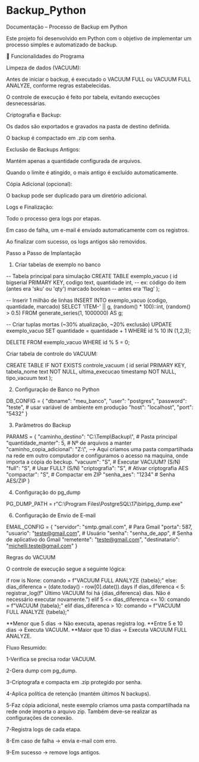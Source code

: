 # Backup_Python
Documentação – Processo de Backup em Python

Este projeto foi desenvolvido em Python com o objetivo de implementar um processo simples e automatizado de backup.

🔹 Funcionalidades do Programa

Limpeza de dados (VACUUM):

Antes de iniciar o backup, é executado o VACUUM FULL ou VACUUM FULL ANALYZE, conforme regras estabelecidas.

O controle de execução é feito por tabela, evitando execuções desnecessárias.

Criptografia e Backup:

Os dados são exportados e gravados na pasta de destino definida.

O backup é compactado em .zip com senha.

Exclusão de Backups Antigos:

Mantém apenas a quantidade configurada de arquivos.

Quando o limite é atingido, o mais antigo é excluído automaticamente.

Cópia Adicional (opcional):

O backup pode ser duplicado para um diretório adicional.

Logs e Finalização:

Todo o processo gera logs por etapas.

Em caso de falha, um e-mail é enviado automaticamente com os registros.

Ao finalizar com sucesso, os logs antigos são removidos.



Passo a Passo de Implantação

1) Criar tabelas de exemplo no banco

-- Tabela principal para simulação
CREATE TABLE exemplo_vacuo (
    id bigserial PRIMARY KEY,
    codigo text,
    quantidade int,    -- ex: código do item (antes era 'sku' ou 'qty')
    marcado boolean    -- antes era 'flag'
);

-- Inserir 1 milhão de linhas
INSERT INTO exemplo_vacuo (codigo, quantidade, marcado)
SELECT 'ITEM-' || g, (random() * 100)::int, (random() > 0.5)
FROM generate_series(1, 1000000) AS g;

-- Criar tuplas mortas (~30% atualização, ~20% exclusão)
UPDATE exemplo_vacuo
SET quantidade = quantidade + 1
WHERE id % 10 IN (1,2,3);

DELETE FROM exemplo_vacuo
WHERE id % 5 = 0;

Criar tabela de controle do VACUUM:

CREATE TABLE IF NOT EXISTS controle_vacuum (
    id serial PRIMARY KEY,
    tabela_nome text NOT NULL,
    ultima_execucao timestamp NOT NULL,
    tipo_vacuum text
);


2) Configuração de Banco no Python

DB_CONFIG = {
    "dbname": "meu_banco",
    "user": "postgres",
    "password": "teste",  # usar variável de ambiente em produção
    "host": "localhost",
    "port": "5432"
}

3) Parâmetros do Backup

PARAMS = {
    "caminho_destino": "C:\\Temp\\Backup\\",        # Pasta principal
    "quantidade_manter": 5,                         # Nº de arquivos a manter
    "caminho_copia_adicional": "Z:\\",              --> Aqui criamos uma pasta compartilhada na rede em outro computador e configuramos o acesso na maquina, onde importa a cópia do beckup.
    "vacuum": "S",                                  # Executar VACUUM? (S/N)
    "full": "S",                                    # Usar FULL? (S/N)
    "criptografia": "S",                            # Ativar criptografia AES
    "compactar": "S",                               # Compactar em ZIP
    "senha_aes": "1234"                             # Senha AES/ZIP
}

4) Configuração do pg_dump

PG_DUMP_PATH = r"C:\Program Files\PostgreSQL\17\bin\pg_dump.exe"

6) Configuração de Envio de E-mail

EMAIL_CONFIG = {
    "servidor": "smtp.gmail.com",   # Para Gmail
    "porta": 587,
    "usuario": "teste@gmail.com",   # Usuário
    "senha": "senha_de_app",        # Senha de aplicativo do Gmail
    "remetente": "teste@gmail.com",
    "destinatario": "michelli.teste@gmail.com"
}



Regras do VACUUM

O controle de execução segue a seguinte lógica:

if row is None:
    comando = f"VACUUM FULL ANALYZE {tabela};"
else:
    dias_diferenca = (date.today() - row[0].date()).days
    if dias_diferenca < 5:
        registrar_log(f" Último VACUUM foi há {dias_diferenca} dias. Não é necessário executar novamente.")
    elif 5 <= dias_diferenca <= 10:
        comando = f"VACUUM {tabela};"
    elif dias_diferenca > 10:
        comando = f"VACUUM FULL ANALYZE {tabela};"

**Menor que 5 dias → Não executa, apenas registra log.
**Entre 5 e 10 dias → Executa VACUUM.
**Maior que 10 dias → Executa VACUUM FULL ANALYZE.

Fluxo Resumido:

1-Verifica se precisa rodar VACUUM.

2-Gera dump com pg_dump.

3-Criptografa e compacta em .zip protegido por senha.

4-Aplica política de retenção (mantém últimos N backups).

5-Faz cópia adicional, neste exemplo criamos uma pasta compartilhada na rede onde importa o arquivo zip. Também deve-se realizar as configurações de conexão.

7-Registra logs de cada etapa.

8-Em caso de falha → envia e-mail com erro.

9-Em sucesso → remove logs antigos.




